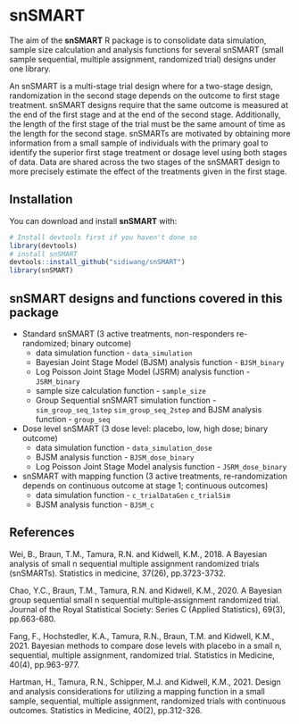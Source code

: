 
# snSMART

The aim of the **snSMART** R package is to consolidate data simulation,
sample size calculation and analysis functions for several snSMART
(small sample sequential, multiple assignment, randomized trial) designs
under one library.

An snSMART is a multi-stage trial design where for a two-stage design,
randomization in the second stage depends on the outcome to first stage
treatment. snSMART designs require that the same outcome is measured at
the end of the first stage and at the end of the second stage.
Additionally, the length of the first stage of the trial must be the
same amount of time as the length for the second stage. snSMARTs are
motivated by obtaining more information from a small sample of
individuals with the primary goal to identify the superior first stage
treatment or dosage level using both stages of data. Data are shared
across the two stages of the snSMART design to more precisely estimate
the effect of the treatments given in the first stage.

## Installation

You can download and install **snSMART** with:

``` r
# Install devtools first if you haven't done so
library(devtools)
# install snSMART
devtools::install_github("sidiwang/snSMART")
library(snSMART)
```

## snSMART designs and functions covered in this package

-   Standard snSMART (3 active treatments, non-responders re-randomized;
    binary outcome)
    -   data simulation function - `data_simulation`
    -   Bayesian Joint Stage Model (BJSM) analysis function -
        `BJSM_binary`
    -   Log Poisson Joint Stage Model (JSRM) analysis function -
        `JSRM_binary`
    -   sample size calculation function - `sample_size`
    -   Group Sequential snSMART simulation function -
        `sim_group_seq_1step` `sim_group_seq_2step` and BJSM analysis
        function - `group_seq`
-   Dose level snSMART (3 dose level: placebo, low, high dose; binary
    outcome)
    -   data simulation function - `data_simulation_dose`
    -   BJSM analysis function - `BJSM_dose_binary`
    -   Log Poisson Joint Stage Model analysis function -
        `JSRM_dose_binary`
-   snSMART with mapping function (3 active treatments, re-randomization
    depends on continuous outcome at stage 1; continuous outcomes)
    -   data simulation function - `c_trialDataGen` `c_trialSim`
    -   BJSM analysis function - `BJSM_c`

## References

Wei, B., Braun, T.M., Tamura, R.N. and Kidwell, K.M., 2018. A Bayesian
analysis of small n sequential multiple assignment randomized trials
(snSMARTs). Statistics in medicine, 37(26), pp.3723-3732.

Chao, Y.C., Braun, T.M., Tamura, R.N. and Kidwell, K.M., 2020. A
Bayesian group sequential small n sequential multiple‐assignment
randomized trial. Journal of the Royal Statistical Society: Series C
(Applied Statistics), 69(3), pp.663-680.

Fang, F., Hochstedler, K.A., Tamura, R.N., Braun, T.M. and Kidwell,
K.M., 2021. Bayesian methods to compare dose levels with placebo in a
small n, sequential, multiple assignment, randomized trial. Statistics
in Medicine, 40(4), pp.963-977.

Hartman, H., Tamura, R.N., Schipper, M.J. and Kidwell, K.M., 2021.
Design and analysis considerations for utilizing a mapping function in a
small sample, sequential, multiple assignment, randomized trials with
continuous outcomes. Statistics in Medicine, 40(2), pp.312-326.
